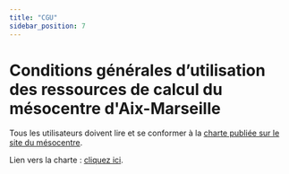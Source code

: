 ```yaml
---
title: "CGU"
sidebar_position: 7
---
```



# Conditions générales d’utilisation des ressources de calcul du mésocentre d'Aix-Marseille

Tous les utilisateurs doivent lire et se conformer à la [charte publiée sur le site du mésocentre](https://mesocentre.univ-amu.fr/charte).

Lien vers la charte : [cliquez ici](https://mesocentre.univ-amu.fr/charte).
